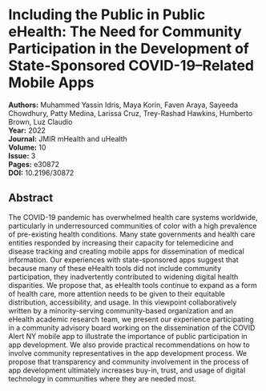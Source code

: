 # Including the Public in Public eHealth: The Need for Community Participation in the Development of State-Sponsored COVID-19–Related Mobile Apps

**Authors:** Muhammed Yassin Idris, Maya Korin, Faven Araya, Sayeeda Chowdhury, Patty Medina, Larissa Cruz, Trey-Rashad Hawkins, Humberto Brown, Luz Claudio  
**Year:** 2022  
**Journal:** JMIR mHealth and uHealth  
**Volume:** 10  
**Issue:** 3  
**Pages:** e30872  
**DOI:** 10.2196/30872  

## Abstract
The COVID-19 pandemic has overwhelmed health care systems worldwide, particularly in underresourced communities of color with a high prevalence of pre-existing health conditions. Many state governments and health care entities responded by increasing their capacity for telemedicine and disease tracking and creating mobile apps for dissemination of medical information. Our experiences with state-sponsored apps suggest that because many of these eHealth tools did not include community participation, they inadvertently contributed to widening digital health disparities. We propose that, as eHealth tools continue to expand as a form of health care, more attention needs to be given to their equitable distribution, accessibility, and usage. In this viewpoint collaboratively written by a minority-serving community-based organization and an eHealth academic research team, we present our experience participating in a community advisory board working on the dissemination of the COVID Alert NY mobile app to illustrate the importance of public participation in app development. We also provide practical recommendations on how to involve community representatives in the app development process. We propose that transparency and community involvement in the process of app development ultimately increases buy-in, trust, and usage of digital technology in communities where they are needed most.

